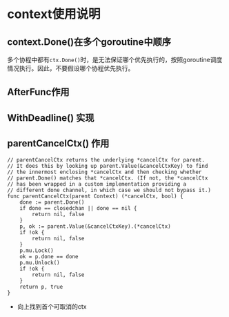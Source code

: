 # context使用说明

## context.Done()在多个goroutine中顺序

多个协程中都有`ctx.Done()`时，是无法保证哪个优先执行的，按照goroutine调度情况执行。因此，不要假设哪个协程优先执行。


## AfterFunc作用

## WithDeadline() 实现

## parentCancelCtx() 作用

```golang
// parentCancelCtx returns the underlying *cancelCtx for parent.
// It does this by looking up parent.Value(&cancelCtxKey) to find
// the innermost enclosing *cancelCtx and then checking whether
// parent.Done() matches that *cancelCtx. (If not, the *cancelCtx
// has been wrapped in a custom implementation providing a
// different done channel, in which case we should not bypass it.)
func parentCancelCtx(parent Context) (*cancelCtx, bool) {
	done := parent.Done()
	if done == closedchan || done == nil {
		return nil, false
	}
	p, ok := parent.Value(&cancelCtxKey).(*cancelCtx)
	if !ok {
		return nil, false
	}
	p.mu.Lock()
	ok = p.done == done
	p.mu.Unlock()
	if !ok {
		return nil, false
	}
	return p, true
}
```

- 向上找到首个可取消的ctx